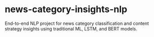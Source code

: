 # news-category-insights-nlp
End-to-end NLP project for news category classification and content strategy insights using traditional ML, LSTM, and BERT models.
